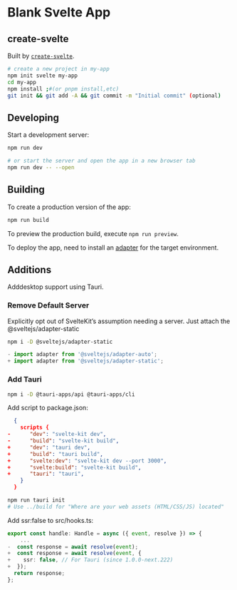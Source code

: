 # Blank Svelte App

## create-svelte

Built by [`create-svelte`](https://github.com/sveltejs/kit/tree/master/packages/create-svelte).

```bash
# create a new project in my-app
npm init svelte my-app
cd my-app
npm install ;#(or pnpm install,etc)
git init && git add -A && git commit -m "Initial commit" (optional)
```

## Developing

Start a development server:

```bash
npm run dev

# or start the server and open the app in a new browser tab
npm run dev -- --open
```

## Building

To create a production version of the app:

```bash
npm run build
```

To preview the production build, execute `npm run preview`.

To deploy the app, need to install an [adapter](https://kit.svelte.dev/docs/adapters) for the target environment.

## Additions

Adddesktop support using Tauri.

### Remove Default Server

Explicitly opt out of SvelteKit’s assumption needing a server. Just attach the @sveltejs/adapter-static

```bash
npm i -D @sveltejs/adapter-static
```

```js
- import adapter from '@sveltejs/adapter-auto';
+ import adapter from '@sveltejs/adapter-static';
```

### Add Tauri

```bash
npm i -D @tauri-apps/api @tauri-apps/cli
```

Add script to package.json:

```json
  {
    scripts {
-      "dev": "svelte-kit dev",
-      "build": "svelte-kit build",
+      "dev": "tauri dev",
+      "build": "tauri build",
+      "svelte:dev": "svelte-kit dev --port 3000",
+      "svelte:build": "svelte-kit build",
+      "tauri": "tauri",
    }
  }
```

```bash
npm run tauri init
# Use ../build for "Where are your web assets (HTML/CSS/JS) located"
```

Add ssr:false to src/hooks.ts:

```ts
export const handle: Handle = async ({ event, resolve }) => {
    ...
-  const response = await resolve(event);
+  const response = await resolve(event, {
+    ssr: false, // For Tauri (since 1.0.0-next.222)
+  });
  return response;
};
```
